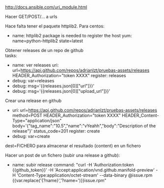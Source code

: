 http://docs.ansible.com/uri_module.html

Hacer GET/POST/... a urls

Hace falta tener el paquete httplib2.
Para centos:
- name: httplib2 package is needed to register the host
  yum: name=python-httplib2 state=latest

Obtener releases de un repo de github  
tasks:
  - name: ver releases 
    uri: url=https://api.github.com/repos/adrianlzt/pruebas-assets/releases
         HEADER_Authorization="token XXXX"
    register: releases
  - debug: var=releases
  - debug: msg='{{releases.json[0]["url"]}}'
  - debug: msg='{{releases.json[0]["upload_url"]}}'

Crear una release en github
  - uri: url=https://api.github.com/repos/adrianlzt/pruebas-assets/releases
         method=POST
         HEADER_Authorization="token XXXX"
         HEADER_Content-Type="application/json"
         body='{"tag_name":"10.5","name":"vYeahh","body":"Description of the release"}'
         status_code=201
    register: create
  - debug: var=create


dest=FICHERO
  para almacenar el resultado (content) en un fichero


Hacer un post de un fichero (subir una release a github):
  - name: subir release
    command: "curl -H 'Authorization:token {{github_token}}' -H 'Accept:application/vnd.github.manifold-preview' -H 'Content-Type:application/octet-stream' --data-binary @issue.rpm {{var.replace('{?name}','?name=')}}issue.rpm"

